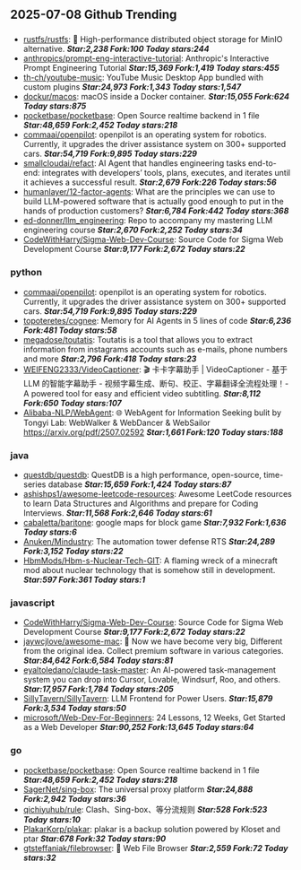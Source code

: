 ## 2025-07-08 Github Trending

### 
* [rustfs/rustfs](https://github.com/rustfs/rustfs): 🚀 High-performance distributed object storage for MinIO alternative. ***Star:2,238 Fork:100 Today stars:244***
* [anthropics/prompt-eng-interactive-tutorial](https://github.com/anthropics/prompt-eng-interactive-tutorial): Anthropic's Interactive Prompt Engineering Tutorial ***Star:15,369 Fork:1,419 Today stars:455***
* [th-ch/youtube-music](https://github.com/th-ch/youtube-music): YouTube Music Desktop App bundled with custom plugins ***Star:24,973 Fork:1,343 Today stars:1,547***
* [dockur/macos](https://github.com/dockur/macos): macOS inside a Docker container. ***Star:15,055 Fork:624 Today stars:875***
* [pocketbase/pocketbase](https://github.com/pocketbase/pocketbase): Open Source realtime backend in 1 file ***Star:48,659 Fork:2,452 Today stars:218***
* [commaai/openpilot](https://github.com/commaai/openpilot): openpilot is an operating system for robotics. Currently, it upgrades the driver assistance system on 300+ supported cars. ***Star:54,719 Fork:9,895 Today stars:229***
* [smallcloudai/refact](https://github.com/smallcloudai/refact): AI Agent that handles engineering tasks end-to-end: integrates with developers’ tools, plans, executes, and iterates until it achieves a successful result. ***Star:2,679 Fork:226 Today stars:56***
* [humanlayer/12-factor-agents](https://github.com/humanlayer/12-factor-agents): What are the principles we can use to build LLM-powered software that is actually good enough to put in the hands of production customers? ***Star:6,784 Fork:442 Today stars:368***
* [ed-donner/llm_engineering](https://github.com/ed-donner/llm_engineering): Repo to accompany my mastering LLM engineering course ***Star:2,670 Fork:2,252 Today stars:34***
* [CodeWithHarry/Sigma-Web-Dev-Course](https://github.com/CodeWithHarry/Sigma-Web-Dev-Course): Source Code for Sigma Web Development Course ***Star:9,177 Fork:2,672 Today stars:22***

### python
* [commaai/openpilot](https://github.com/commaai/openpilot): openpilot is an operating system for robotics. Currently, it upgrades the driver assistance system on 300+ supported cars. ***Star:54,719 Fork:9,895 Today stars:229***
* [topoteretes/cognee](https://github.com/topoteretes/cognee): Memory for AI Agents in 5 lines of code ***Star:6,236 Fork:481 Today stars:58***
* [megadose/toutatis](https://github.com/megadose/toutatis): Toutatis is a tool that allows you to extract information from instagrams accounts such as e-mails, phone numbers and more ***Star:2,796 Fork:418 Today stars:23***
* [WEIFENG2333/VideoCaptioner](https://github.com/WEIFENG2333/VideoCaptioner): 🎬 卡卡字幕助手 | VideoCaptioner - 基于 LLM 的智能字幕助手 - 视频字幕生成、断句、校正、字幕翻译全流程处理！- A powered tool for easy and efficient video subtitling. ***Star:8,112 Fork:650 Today stars:107***
* [Alibaba-NLP/WebAgent](https://github.com/Alibaba-NLP/WebAgent): 🌐 WebAgent for Information Seeking bulit by Tongyi Lab: WebWalker & WebDancer & WebSailor https://arxiv.org/pdf/2507.02592 ***Star:1,661 Fork:120 Today stars:188***

### java
* [questdb/questdb](https://github.com/questdb/questdb): QuestDB is a high performance, open-source, time-series database ***Star:15,659 Fork:1,424 Today stars:87***
* [ashishps1/awesome-leetcode-resources](https://github.com/ashishps1/awesome-leetcode-resources): Awesome LeetCode resources to learn Data Structures and Algorithms and prepare for Coding Interviews. ***Star:11,568 Fork:2,646 Today stars:61***
* [cabaletta/baritone](https://github.com/cabaletta/baritone): google maps for block game ***Star:7,932 Fork:1,636 Today stars:6***
* [Anuken/Mindustry](https://github.com/Anuken/Mindustry): The automation tower defense RTS ***Star:24,289 Fork:3,152 Today stars:22***
* [HbmMods/Hbm-s-Nuclear-Tech-GIT](https://github.com/HbmMods/Hbm-s-Nuclear-Tech-GIT): A flaming wreck of a minecraft mod about nuclear technology that is somehow still in development. ***Star:597 Fork:361 Today stars:1***

### javascript
* [CodeWithHarry/Sigma-Web-Dev-Course](https://github.com/CodeWithHarry/Sigma-Web-Dev-Course): Source Code for Sigma Web Development Course ***Star:9,177 Fork:2,672 Today stars:22***
* [jaywcjlove/awesome-mac](https://github.com/jaywcjlove/awesome-mac):  Now we have become very big, Different from the original idea. Collect premium software in various categories. ***Star:84,642 Fork:6,584 Today stars:81***
* [eyaltoledano/claude-task-master](https://github.com/eyaltoledano/claude-task-master): An AI-powered task-management system you can drop into Cursor, Lovable, Windsurf, Roo, and others. ***Star:17,957 Fork:1,784 Today stars:205***
* [SillyTavern/SillyTavern](https://github.com/SillyTavern/SillyTavern): LLM Frontend for Power Users. ***Star:15,879 Fork:3,534 Today stars:50***
* [microsoft/Web-Dev-For-Beginners](https://github.com/microsoft/Web-Dev-For-Beginners): 24 Lessons, 12 Weeks, Get Started as a Web Developer ***Star:90,252 Fork:13,645 Today stars:64***

### go
* [pocketbase/pocketbase](https://github.com/pocketbase/pocketbase): Open Source realtime backend in 1 file ***Star:48,659 Fork:2,452 Today stars:218***
* [SagerNet/sing-box](https://github.com/SagerNet/sing-box): The universal proxy platform ***Star:24,888 Fork:2,942 Today stars:36***
* [qichiyuhub/rule](https://github.com/qichiyuhub/rule): Clash、Sing-box、等分流规则 ***Star:528 Fork:523 Today stars:10***
* [PlakarKorp/plakar](https://github.com/PlakarKorp/plakar): plakar is a backup solution powered by Kloset and ptar ***Star:678 Fork:32 Today stars:90***
* [gtsteffaniak/filebrowser](https://github.com/gtsteffaniak/filebrowser): 📂 Web File Browser ***Star:2,559 Fork:72 Today stars:32***
